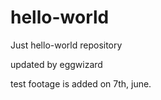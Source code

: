 # hello-world
Just hello-world repository

updated by eggwizard

test footage is added on 7th, june.
